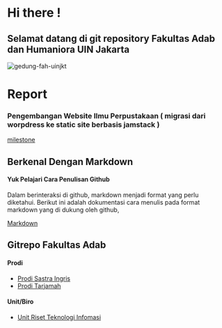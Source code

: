 # Hi there !
## Selamat datang di git repository Fakultas Adab dan Humaniora UIN Jakarta

![gedung-fah-uinjkt](https://github.com/uin-ipi/.github/assets/24369262/d6b8eba8-e5be-4bda-a4cd-481bf7dcbd6d)

# Report 
### Pengembangan Website Ilmu Perpustakaan ( migrasi dari worpdress ke static site berbasis jamstack )
[milestone]()


## Berkenal Dengan Markdown
#### Yuk Pelajari Cara Penulisan Github   
Dalam berinteraksi di github, markdown menjadi format yang perlu diketahui. Berikut ini adalah dokumentasi cara menulis pada format markdown yang di dukung oleh github,

[Markdown](https://docs.github.com/github/writing-on-github/getting-started-with-writing-and-formatting-on-github/basic-writing-and-formatting-syntax)


## Gitrepo Fakultas Adab
#### Prodi
- [Prodi Sastra Ingris](https://github.com/uin-si)
- [Prodi Tarjamah](https://github.com/uin-tar)

#### Unit/Biro
- [Unit Riset Teknologi Infomasi](https://github.com/fah-unit)
